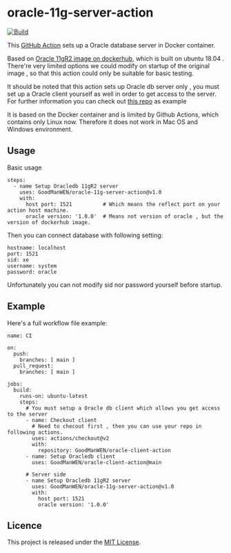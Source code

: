# oracle-11g-server-action

[![Build](https://github.com/GoodManWENNumber2/oracle-11g-server-action/workflows/Build/badge.svg)](https://github.com/GoodManWENNumber2/oracle-11g-server-action/actions?query=workflow:Build)

This [GitHub Action](https://github.com/features/actions) sets up a Oracle database server in Docker container.

Based on [Oracle 11gR2 image on dockerhub](https://hub.docker.com/r/oracleinanutshell/oracle-xe-11g), which is built on ubuntu 18.04 . There're very limited options we could modify on startup of the original image , so that this action could only be suitable for basic testing.

It should be noted that this action sets up Oracle db server only , you must set up a Oracle client yourself as well in order to get access to the server. For further information you can check out [this repo](https://github.com/GoodManWEN/oracle-client-action.git) as example

It is based on the Docker container and is limited by Github Actions, which contains only Linux now. Therefore it does not work in Mac OS and Windows environment.

## Usage

Basic usage
```
steps:
  - name Setup Oracledb 11gR2 server
    uses: GoodManWEN/oracle-11g-server-action@v1.0
    with:
      host port: 1521          # Which means the reflect port on your action host machine.
      oracle version: '1.0.0'  # Means not version of oracle , but the version of dockerhub image.
```

Then you can connect database with following setting:
```
hostname: localhost
port: 1521
sid: xe
username: system
password: oracle
```
Unfortunately you can not modify sid nor password yourself before startup.

## Example

Here's a full workflow file example:
```
name: CI

on:
  push:
    branches: [ main ]
  pull_request:
    branches: [ main ]

jobs:
  build:
    runs-on: ubuntu-latest
    steps:
      # You must setup a Oracle db client which allows you get access to the server
      - name: Checkout client
        # Need to checout first , then you can use your repo in following actions.
        uses: actions/checkout@v2 
        with:
          repository: GoodManWEN/oracle-client-action
      - name: Setup Oracledb client
        uses: GoodManWEN/oracle-client-action@main
      
      # Server side
      - name Setup Oracledb 11gR2 server
        uses: GoodManWEN/oracle-11g-server-action@v1.0
        with:
          host port: 1521          
          oracle version: '1.0.0'
```

## Licence

This project is released under the [MIT License](https://github.com/GoodManWENNumber2/oracle-11g-server-action/blob/main/LICENSE).
